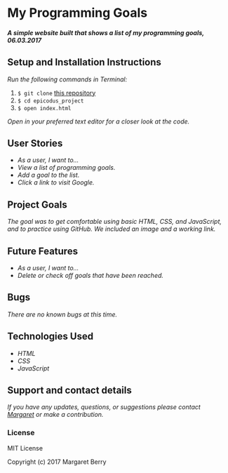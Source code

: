 # My Programming Goals

#### _A simple website built that shows a list of my programming goals, 06.03.2017_

## Setup and Installation Instructions
_Run the following commands in Terminal:_

1. `$ git clone` [this repository](https://github.com/codemargaret/epicodus_project)
2. `$ cd epicodus_project`
3. `$ open index.html`

_Open in your preferred text editor for a closer look at the code._

## User Stories
* _As a user, I want to..._
* _View a list of programming goals._
* _Add a goal to the list._
* _Click a link to visit Google._

## Project Goals
_The goal was to get comfortable using basic HTML, CSS, and JavaScript, and to practice using GitHub. We included an image and a working link._

## Future Features
* _As a user, I want to..._
* _Delete or check off goals that have been reached._

## Bugs
_There are no known bugs at this time._

## Technologies Used
* _HTML_
* _CSS_
* _JavaScript_

## Support and contact details
_If you have any updates, questions, or suggestions please contact [Margaret] or make a contribution._

[Margaret]: mailto:margaretshelaghmcgovern@gmail.com

### License
MIT License

Copyright (c) 2017 Margaret Berry
